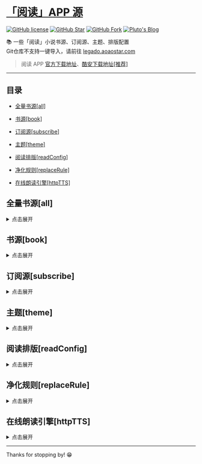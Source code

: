 # [「阅读」APP 源](https://legado.aoaostar.com)

[![GitHub license](https://img.shields.io/badge/license-AGPL--3.0-orange?style=flat-square&color=0f6adb&logo=github)](https://github.com/aoaostar/legado/)
[![GitHub Star](https://img.shields.io/github/stars/aoaostar/legado.svg?style=flat-square&label=Star&color=0f6adb&logo=github)](https://github.com/aoaostar/legado/)
[![GitHub Fork](https://img.shields.io/github/forks/aoaostar/legado.svg?style=flat-square&label=Fork&color=0f6adb&logo=github)](https://github.com/aoaostar/legado/)
[![Pluto's Blog](https://img.shields.io/badge/%E5%8D%9A%E5%AE%A2-Pluto's%20Blog-d7b1bf?logo=Blogger&color=0f6adb)](https://blog.aoaostar.com)

📚 一些「阅读」小说书源、订阅源、主题、排版配置  
Git仓库不支持一键导入，请前往 [legado.aoaostar.com](https://legado.aoaostar.com)  

> 阅读 APP [官方下载地址](https://github.com/gedoor/legado/releases)、[酷安下载地址[推荐]](https://www.coolapk.com/apk/256030)

****

## 目录
    
*   [全量书源[all]](#全量书源_all)
            
*   [书源[book]](#书源_book)
            
*   [订阅源[subscribe]](#订阅源_subscribe)
            
*   [主题[theme]](#主题_theme)
            
*   [阅读排版[readConfig]](#阅读排版_readConfig)
            
*   [净化规则[replaceRule]](#净化规则_replaceRule)
            
*   [在线朗读引擎[httpTTS]](#在线朗读引擎_httpTTS)

<h2 id="全量书源_all">全量书源[all]</h2>
<details>
<summary>点击展开</summary>
            
* 全量书源 🔥
    
    + [访问直链](https://jihulab.com/aoaostar/legado/-/raw/release/cache/8274870a1493d7c4e51c41682a8d1e9500457826.json)
    + [一键导入](legado://import/bookSource?src=https://jihulab.com/aoaostar/legado/-/raw/release/cache/8274870a1493d7c4e51c41682a8d1e9500457826.json)
    + 上一次同步状态: 同步成功, 共 8138 条
    + 更新时间: 2024-01-14 08:52:38
    + 同步时间: 2024-01-14 08:52:38

****

* 全量书源 (服务端已校检) 🔥
    
    + [访问直链](https://jihulab.com/aoaostar/legado/-/raw/release/cache/3fc2c64c5489c491de6284dca2c2dfce7f551bc9.json)
    + [一键导入](legado://import/bookSource?src=https://jihulab.com/aoaostar/legado/-/raw/release/cache/3fc2c64c5489c491de6284dca2c2dfce7f551bc9.json)
    + 上一次同步状态: 同步成功, 共 7214 条
    + 更新时间: 2024-01-14 08:52:38
    + 同步时间: 2024-01-14 08:52:38

</details>

<h2 id="书源_book">书源[book]</h2>
<details>
<summary>点击展开</summary>
            
* XIU2精品书源 🔥
    
    + [访问网站](https://github.com/XIU2/Yuedu)
    + [访问直链](https://jihulab.com/aoaostar/legado/-/raw/release/cache/71e56d4f1d8f1bff61fdd3582ef7513600a9e108.json)
    + [一键导入](legado://import/bookSource?src=https://jihulab.com/aoaostar/legado/-/raw/release/cache/71e56d4f1d8f1bff61fdd3582ef7513600a9e108.json)
    + 上一次同步状态: 同步成功, 共 45 条
    + 更新时间: 2023-10-12 11:22:06
    + 同步时间: 2024-01-14 08:52:38

****

* 一程的书源合集 🔥
    
    + [访问网站](https://www.gitlink.org.cn/yi-c/yd)
    + [访问直链](https://jihulab.com/aoaostar/legado/-/raw/release/cache/1b8256c78b385543b5e8aa6a0d7693c76f8e60d4.json)
    + [一键导入](legado://import/bookSource?src=https://jihulab.com/aoaostar/legado/-/raw/release/cache/1b8256c78b385543b5e8aa6a0d7693c76f8e60d4.json)
    + 上一次同步状态: 同步成功, 共 111 条
    + 更新时间: 2023-10-12 11:22:06
    + 同步时间: 2024-01-14 08:52:38

****

* 破冰书源 🔥
    
    + [访问网站](https://github.com/PB-pobing/pobing)
    + [访问直链](https://jihulab.com/aoaostar/legado/-/raw/release/cache/4dc410d1d0a674de21c5d869496efd60a7fcba7c.json)
    + [一键导入](legado://import/bookSource?src=https://jihulab.com/aoaostar/legado/-/raw/release/cache/4dc410d1d0a674de21c5d869496efd60a7fcba7c.json)
    + 上一次同步状态: 同步成功, 共 128 条
    + 更新时间: 2023-10-12 11:22:06
    + 同步时间: 2024-01-14 08:52:38

****

* 酷安@三舞313书源 🔥
    
    + [访问直链](https://jihulab.com/aoaostar/legado/-/raw/release/cache/edeb9b5490b7028906ad3cd2c2b7404b2e4052b9.json)
    + [一键导入](legado://import/bookSource?src=https://jihulab.com/aoaostar/legado/-/raw/release/cache/edeb9b5490b7028906ad3cd2c2b7404b2e4052b9.json)
    + 上一次同步状态: 同步成功, 共 1554 条
    + 更新时间: 2023-10-12 11:22:06
    + 同步时间: 2024-01-14 08:52:38

****

* 酷安@开源阅读软件 🔥
    
    + [访问直链](https://jihulab.com/aoaostar/legado/-/raw/release/cache/290e0bb1f148e963941fade280a938df81b374b7.json)
    + [一键导入](legado://import/bookSource?src=https://jihulab.com/aoaostar/legado/-/raw/release/cache/290e0bb1f148e963941fade280a938df81b374b7.json)
    + 上一次同步状态: 同步成功, 共 2117 条
    + 更新时间: 2023-10-12 11:22:06
    + 同步时间: 2024-01-14 08:52:38

****

* namofree的书源
    
    + [访问直链](https://jihulab.com/aoaostar/legado/-/raw/release/cache/346da4b785d3dd5aed990a553e10d03d1ececec4.json)
    + [一键导入](legado://import/bookSource?src=https://jihulab.com/aoaostar/legado/-/raw/release/cache/346da4b785d3dd5aed990a553e10d03d1ececec4.json)
    + 上一次同步状态: 同步成功
    + 更新时间: 2023-10-12 11:22:06
    + 同步时间: 2024-01-14 08:52:38

****

* 风停在了窗边
    
    + [访问网站](https://www.gitlink.org.cn/fcdlcb/ydsy)
    + [访问直链](https://jihulab.com/aoaostar/legado/-/raw/release/cache/dcd89a1b0f22e088a394d9406ad869a673ac508b.json)
    + [一键导入](legado://import/bookSource?src=https://jihulab.com/aoaostar/legado/-/raw/release/cache/dcd89a1b0f22e088a394d9406ad869a673ac508b.json)
    + 上一次同步状态: 同步成功, 共 22 条
    + 更新时间: 2023-10-12 11:22:06
    + 同步时间: 2024-01-14 08:52:38

****

* 破冰有声书源
    
    + [访问直链](https://jihulab.com/aoaostar/legado/-/raw/release/cache/fc28a47b1f7708cec14b586981f4be76e30d20c8.json)
    + [一键导入](legado://import/bookSource?src=https://jihulab.com/aoaostar/legado/-/raw/release/cache/fc28a47b1f7708cec14b586981f4be76e30d20c8.json)
    + 上一次同步状态: 同步成功, 共 35 条
    + 更新时间: 2023-10-12 11:22:06
    + 同步时间: 2024-01-14 08:52:38

****

* 黄凡凡书源（酷安：梧桐半死清霜后）
    
    + [访问直链](https://jihulab.com/aoaostar/legado/-/raw/release/cache/acfe3dce38979f84578809822d05a19d35687041.json)
    + [一键导入](legado://import/bookSource?src=https://jihulab.com/aoaostar/legado/-/raw/release/cache/acfe3dce38979f84578809822d05a19d35687041.json)
    + 上一次同步状态: 同步成功, 共 295 条
    + 更新时间: 2023-10-12 11:22:06
    + 同步时间: 2024-01-14 08:52:38

****

* 不世玄奇搜索引擎书源
    
    + [访问直链](https://jihulab.com/aoaostar/legado/-/raw/release/cache/681453f11a1d44b332b52155b7818f762009e137.json)
    + [一键导入](legado://import/bookSource?src=https://jihulab.com/aoaostar/legado/-/raw/release/cache/681453f11a1d44b332b52155b7818f762009e137.json)
    + 上一次同步状态: 同步成功, 共 7 条
    + 更新时间: 2023-10-12 11:22:06
    + 同步时间: 2024-01-14 08:52:38

****

* FD源
    
    + [访问直链](https://jihulab.com/aoaostar/legado/-/raw/release/cache/ad8ebb2cc8d45593116f08b2df7e1f4f0953b618.json)
    + [一键导入](legado://import/bookSource?src=https://jihulab.com/aoaostar/legado/-/raw/release/cache/ad8ebb2cc8d45593116f08b2df7e1f4f0953b618.json)
    + 上一次同步状态: 同步成功
    + 更新时间: 2023-10-12 11:22:06
    + 同步时间: 2024-01-14 08:52:38

****

* 糖果超甜大佬的女频书源
    
    + [访问直链](https://jihulab.com/aoaostar/legado/-/raw/release/cache/6a2c6bb280c2508b7946a6fbe908e3208254f529.json)
    + [一键导入](legado://import/bookSource?src=https://jihulab.com/aoaostar/legado/-/raw/release/cache/6a2c6bb280c2508b7946a6fbe908e3208254f529.json)
    + 上一次同步状态: 同步成功
    + 更新时间: 2023-10-12 11:22:06
    + 同步时间: 2024-01-14 08:52:38

****

* 关耳大佬的女频书源
    
    + [访问直链](https://jihulab.com/aoaostar/legado/-/raw/release/cache/c495b2f09c55df7acec91eb34588e78b1add7908.json)
    + [一键导入](legado://import/bookSource?src=https://jihulab.com/aoaostar/legado/-/raw/release/cache/c495b2f09c55df7acec91eb34588e78b1add7908.json)
    + 上一次同步状态: 同步成功
    + 更新时间: 2023-10-12 11:22:06
    + 同步时间: 2024-01-14 08:52:38

****

* 历史归档源
    
    + [访问直链](https://jihulab.com/aoaostar/legado/-/raw/release/cache/0a189226b495a6b15c57acc06177ee15db8cd33c.json)
    + [一键导入](legado://import/bookSource?src=https://jihulab.com/aoaostar/legado/-/raw/release/cache/0a189226b495a6b15c57acc06177ee15db8cd33c.json)
    + 上一次同步状态: 同步成功, 共 3897 条
    + 更新时间: 2023-10-12 11:22:06
    + 同步时间: 2024-01-14 08:52:38

</details>

<h2 id="订阅源_subscribe">订阅源[subscribe]</h2>
<details>
<summary>点击展开</summary>
            
* 阅读APP源 - AOAOSTAR 🔥
    
    + [访问直链](https://jihulab.com/aoaostar/legado/-/raw/release/cache/63d0b3cc07cad9caf599b192007b26a858a57758.json)
    + [一键导入](legado://import/rssSource?src=https://jihulab.com/aoaostar/legado/-/raw/release/cache/63d0b3cc07cad9caf599b192007b26a858a57758.json)
    + 上一次同步状态: 同步成功, 共 1 条
    + 更新时间: 2023-10-12 11:22:06
    + 同步时间: 2024-01-14 08:52:38

****

* 阅读APP使用文档 🔥
    
    + [访问直链](https://jihulab.com/aoaostar/legado/-/raw/release/cache/948a5dda4c31f13d06e19710de5e1f4db09f834a.json)
    + [一键导入](legado://import/rssSource?src=https://jihulab.com/aoaostar/legado/-/raw/release/cache/948a5dda4c31f13d06e19710de5e1f4db09f834a.json)
    + 上一次同步状态: 同步成功, 共 1 条
    + 更新时间: 2023-10-12 11:22:06
    + 同步时间: 2024-01-14 08:52:38

</details>

<h2 id="主题_theme">主题[theme]</h2>
<details>
<summary>点击展开</summary>
            
* 微信阅读 - 日间 🔥
    
    + [访问直链](https://jihulab.com/aoaostar/legado/-/raw/release/cache/9b7fda4e29764dbccc4e2cb03473e31a8f05a039.json)
    + [一键导入](legado://import/theme?src=https://jihulab.com/aoaostar/legado/-/raw/release/cache/9b7fda4e29764dbccc4e2cb03473e31a8f05a039.json)
    + 上一次同步状态: 同步成功
    + 更新时间: 2023-10-12 11:22:06
    + 同步时间: 2024-01-14 08:52:38

****

* 微信阅读 - 夜间 🔥
    
    + [访问直链](https://jihulab.com/aoaostar/legado/-/raw/release/cache/7952e4d923a0f78ed8f1d5b9f0d2cec0e03d4e0c.json)
    + [一键导入](legado://import/theme?src=https://jihulab.com/aoaostar/legado/-/raw/release/cache/7952e4d923a0f78ed8f1d5b9f0d2cec0e03d4e0c.json)
    + 上一次同步状态: 同步成功
    + 更新时间: 2023-10-12 11:22:06
    + 同步时间: 2024-01-14 08:52:38

****

* 厚墨 - 日间 🔥
    
    + [访问直链](https://jihulab.com/aoaostar/legado/-/raw/release/cache/287f13254783ab615fc798407b00398237176a31.json)
    + [一键导入](legado://import/theme?src=https://jihulab.com/aoaostar/legado/-/raw/release/cache/287f13254783ab615fc798407b00398237176a31.json)
    + 上一次同步状态: 同步成功
    + 更新时间: 2023-10-12 11:22:06
    + 同步时间: 2024-01-14 08:52:38

****

* 厚墨 - 日间 🔥
    
    + [访问直链](https://jihulab.com/aoaostar/legado/-/raw/release/cache/27aaaa28ac0b5be974245da5fb4792571e48e83e.json)
    + [一键导入](legado://import/theme?src=https://jihulab.com/aoaostar/legado/-/raw/release/cache/27aaaa28ac0b5be974245da5fb4792571e48e83e.json)
    + 上一次同步状态: 同步成功
    + 更新时间: 2023-10-12 11:22:06
    + 同步时间: 2024-01-14 08:52:38

</details>

<h2 id="阅读排版_readConfig">阅读排版[readConfig]</h2>
<details>
<summary>点击展开</summary>
            
* 番茄小说 🔥
    
    + [访问直链](https://jihulab.com/aoaostar/legado/-/raw/release/cache/e7ee77056b538597f95c69c60bcd4a9d1eb83881.zip)
    + [一键导入](legado://import/readConfig?src=https://jihulab.com/aoaostar/legado/-/raw/release/cache/e7ee77056b538597f95c69c60bcd4a9d1eb83881.zip)
    + 上一次同步状态: 同步成功
    + 更新时间: 2024-01-14 08:52:38
    + 同步时间: 2024-01-14 08:52:38

</details>

<h2 id="净化规则_replaceRule">净化规则[replaceRule]</h2>
<details>
<summary>点击展开</summary>
            
* 乌云净化 🔥
    
    + [访问直链](https://jihulab.com/aoaostar/legado/-/raw/release/cache/19b93ed3f79c772f87205d8a295d44eca787b2f8.json)
    + [一键导入](legado://import/replaceRule?src=https://jihulab.com/aoaostar/legado/-/raw/release/cache/19b93ed3f79c772f87205d8a295d44eca787b2f8.json)
    + 上一次同步状态: 同步成功, 共 20 条
    + 更新时间: 2023-10-12 11:22:06
    + 同步时间: 2024-01-14 08:52:38

</details>

<h2 id="在线朗读引擎_httpTTS">在线朗读引擎[httpTTS]</h2>
<details>
<summary>点击展开</summary>
            
* 酷安@三舞313听书TTS合集 🔥
    
    + [访问直链](https://jihulab.com/aoaostar/legado/-/raw/release/cache/763ad54fc070c1e6595557c77ef8f5eb688ab6ed.json)
    + [一键导入](legado://import/httpTTS?src=https://jihulab.com/aoaostar/legado/-/raw/release/cache/763ad54fc070c1e6595557c77ef8f5eb688ab6ed.json)
    + 上一次同步状态: 同步成功, 共 84 条
    + 更新时间: 2023-10-12 11:22:06
    + 同步时间: 2024-01-14 08:52:38

****

* 月下自酌听书TTS合集
    
    + [访问直链](https://jihulab.com/aoaostar/legado/-/raw/release/cache/9549a45b8e1d23f7cf54b392b9ae5a9b5b501744.json)
    + [一键导入](legado://import/httpTTS?src=https://jihulab.com/aoaostar/legado/-/raw/release/cache/9549a45b8e1d23f7cf54b392b9ae5a9b5b501744.json)
    + 上一次同步状态: 同步成功, 共 56 条
    + 更新时间: 2023-10-12 11:22:06
    + 同步时间: 2024-01-14 08:52:38

****

* 暗香听书TTS合集
    
    + [访问直链](https://jihulab.com/aoaostar/legado/-/raw/release/cache/0e3a9842132d72c27201a084e5258c2ce043d1a6.json)
    + [一键导入](legado://import/httpTTS?src=https://jihulab.com/aoaostar/legado/-/raw/release/cache/0e3a9842132d72c27201a084e5258c2ce043d1a6.json)
    + 上一次同步状态: 同步成功, 共 37 条
    + 更新时间: 2023-10-12 11:22:06
    + 同步时间: 2024-01-14 08:52:38

****

* 千仞云听书TTS合集
    
    + [访问直链](https://jihulab.com/aoaostar/legado/-/raw/release/cache/36cbb4d38c713aaa8e3a6e2c1b5e2e5dcb3b82a3.json)
    + [一键导入](legado://import/httpTTS?src=https://jihulab.com/aoaostar/legado/-/raw/release/cache/36cbb4d38c713aaa8e3a6e2c1b5e2e5dcb3b82a3.json)
    + 上一次同步状态: 同步成功, 共 80 条
    + 更新时间: 2023-10-12 11:22:06
    + 同步时间: 2024-01-14 08:52:38

****

* 酷安@墨迹染流年分享的姬鲁听书TTS合集
    
    + [访问直链](https://jihulab.com/aoaostar/legado/-/raw/release/cache/9bc7d983b3051c84b288adbfe3c4fd0bee91e6fb.json)
    + [一键导入](legado://import/httpTTS?src=https://jihulab.com/aoaostar/legado/-/raw/release/cache/9bc7d983b3051c84b288adbfe3c4fd0bee91e6fb.json)
    + 上一次同步状态: 同步成功, 共 24 条
    + 更新时间: 2023-10-12 11:22:06
    + 同步时间: 2024-01-14 08:52:38

****

* 酷安@纵横不败大佬TTS听书源更新
    
    + [访问直链](https://jihulab.com/aoaostar/legado/-/raw/release/cache/9549a45b8e1d23f7cf54b392b9ae5a9b5b501744.json)
    + [一键导入](legado://import/httpTTS?src=https://jihulab.com/aoaostar/legado/-/raw/release/cache/9549a45b8e1d23f7cf54b392b9ae5a9b5b501744.json)
    + 上一次同步状态: 同步成功, 共 56 条
    + 更新时间: 2023-10-12 11:22:06
    + 同步时间: 2024-01-14 08:52:38

</details>

****

Thanks for stopping by! 😁